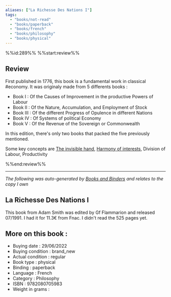 ```yaml
---
aliases: ["La Richesse Des Nations I"] 
tags: 
  - "books/not-read" 
  - "books/paperback" 
  - "books/french"
  - "books/philosophy"
  - "books/physical"
---
```

%%id:289%%
%%start:review%%

## Review
First published in 1776, this book is a fundamental work in classical #economy. It was originaly made from 5 differents books :
- Book I : Of the Causes of Improvement in the productive Powers of Labour
- Book II : Of the Nature, Accumulation, and Employment of Stock
- Book III : Of the different Progress of Opulence in different Nations
- Book IV : Of Systems of political Economy
- Book V : Of the Revenue of the Sovereign or Commonwealth

In this edition, there's only two books that packed the five previously mentioned. 

Some key concepts are [The invisible hand](The%20invisible%20hand.md), [Harmony of interests](Harmony%20of%20interests.md), Division of Labour, Productivity

%%end:review%%

---
_The following was auto-generated by [Books and Binders](Books%20and%20Binders.md) and relates to the copy I own_
## La Richesse Des Nations I
This book from Adam Smith was edited by Gf Flammarion and released 07/1991. I had it for 11.3€ from Fnac. I didn't read the 525 pages yet.

## More on this book :
- Buying date : 29/06/2022
- Buying condition : brand_new
- Actual condition : regular
- Book type : physical
- Binding : paperback
- Language : French
- Category : Philosophy
- ISBN : 9782080705983
- Weight in grams : 
